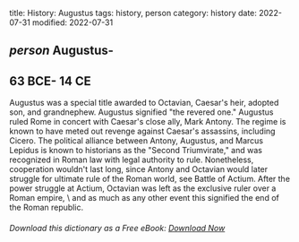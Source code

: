 title: History: Augustus
tags: history, person
category: history
date: 2022-07-31
modified: 2022-07-31

## _person_  Augustus-
  63 BCE-
14 CE
-
Augustus was a special title
awarded to Octavian, Caesar's heir, adopted son, and grandnephew.
Augustus signified "the revered one."   Augustus
ruled Rome in concert with Caesar's close ally, Mark Antony.  The
regime is known to have meted out revenge against Caesar's assassins,
including Cicero.  The political alliance between Antony, Augustus,
and Marcus Lepidus is known to historians as the "Second
Triumvirate," and was recognized in Roman law with legal authority to
rule.  Nonetheless, cooperation wouldn't last long, since Antony and
Octavian would later struggle for ultimate rule of the Roman world,
see   Battle of Actium.    After the power struggle at Actium, Octavian
was left as the exclusive ruler over a Roman   empire, \ and as much
as any other event this signified the end of the Roman republic.


###### Download *this* dictionary as a Free eBook: [Download Now]({static}static/SerfHistoryDictionary.pdf)

